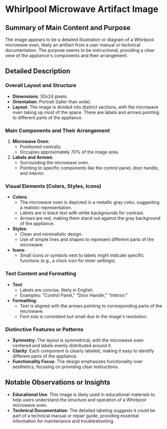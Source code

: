 # Whirlpool Microwave Artifact Image

## Summary of Main Content and Purpose
The image appears to be a detailed illustration or diagram of a Whirlpool microwave oven, likely an artifact from a user manual or technical documentation. The purpose seems to be instructional, providing a clear view of the appliance's components and their arrangement.

## Detailed Description

### Overall Layout and Structure
- **Dimensions**: 30x24 pixels.
- **Orientation**: Portrait (taller than wide).
- **Layout**: The image is divided into distinct sections, with the microwave oven taking up most of the space. There are labels and arrows pointing to different parts of the appliance.

### Main Components and Their Arrangement
1. **Microwave Oven**:
   - Positioned centrally.
   - Occupies approximately 70% of the image area.
2. **Labels and Arrows**:
   - Surrounding the microwave oven.
   - Pointing to specific components like the control panel, door handle, and interior.

### Visual Elements (Colors, Styles, Icons)
- **Colors**:
  - The microwave oven is depicted in a metallic gray color, suggesting a realistic representation.
  - Labels are in black text with white backgrounds for contrast.
  - Arrows are red, making them stand out against the gray background of the appliance.
- **Styles**:
  - Clean and minimalistic design.
  - Use of simple lines and shapes to represent different parts of the microwave.
- **Icons**:
  - Small icons or symbols next to labels might indicate specific functions (e.g., a clock icon for timer settings).

### Text Content and Formatting
- **Text**:
  - Labels are concise, likely in English.
  - Examples: "Control Panel," "Door Handle," "Interior."
- **Formatting**:
  - Text is aligned with the arrows pointing to corresponding parts of the microwave.
  - Font size is consistent but small due to the image's resolution.

### Distinctive Features or Patterns
- **Symmetry**: The layout is symmetrical, with the microwave oven centered and labels evenly distributed around it.
- **Clarity**: Each component is clearly labeled, making it easy to identify different parts of the appliance.
- **Functionality Focus**: The design emphasizes functionality over aesthetics, focusing on providing clear instructions.

## Notable Observations or Insights
- **Educational Use**: This image is likely used in educational materials to help users understand the structure and operation of a Whirlpool microwave oven.
- **Technical Documentation**: The detailed labeling suggests it could be part of a technical manual or repair guide, providing essential information for maintenance and troubleshooting.